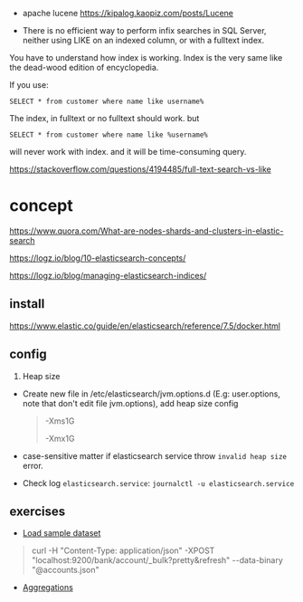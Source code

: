 - apache lucene
  https://kipalog.kaopiz.com/posts/Lucene
  
- There is no efficient way to perform infix searches in SQL Server, neither using LIKE on an indexed column, or with a fulltext index.

You have to understand how index is working. Index is the very same like the dead-wood edition of encyclopedia.

If you use:

    SELECT * from customer where name like username%

The index, in fulltext or no fulltext should work. but

    SELECT * from customer where name like %username%

will never work with index. and it will be time-consuming query.

https://stackoverflow.com/questions/4194485/full-text-search-vs-like


# concept
https://www.quora.com/What-are-nodes-shards-and-clusters-in-elastic-search

https://logz.io/blog/10-elasticsearch-concepts/

https://logz.io/blog/managing-elasticsearch-indices/

## install
https://www.elastic.co/guide/en/elasticsearch/reference/7.5/docker.html


## config
1. Heap size

  - Create new file in /etc/elasticsearch/jvm.options.d (E.g: user.options, note that don't edit file jvm.options), add heap size config
    > -Xms1G
    > 
    > -Xmx1G
    
  - case-sensitive matter if elasticsearch service throw `invalid heap size` error.
  - Check log `elasticsearch.service`: `journalctl -u elasticsearch.service`
## exercises

- [Load sample dataset](https://viblo.asia/p/thong-ke-voi-aggregation-query-trong-elasticsearch-phan-1-cong-cu-truy-van-va-tong-quat-ve-aggregation-query-07LKXAdpZV4)
> curl -H "Content-Type: application/json" -XPOST "localhost:9200/bank/account/_bulk?pretty&refresh" --data-binary "@accounts.json"
- [Aggregations](https://www.tutorialspoint.com/elasticsearch/elasticsearch_aggregations.htm)
